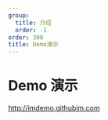 ```yaml
---
group:
  title: 介绍
  order: -1
order: 300
title: Demo演示
---
```


# Demo 演示

http://imdemo.githubim.com
